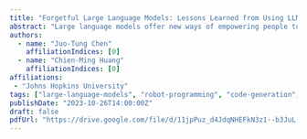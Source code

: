 ```yaml
---
title: "Forgetful Large Language Models: Lessons Learned from Using LLMs in Robot Programming"
abstract: "Large language models offer new ways of empowering people to program robot applications—namely, code generation via prompting. However, the code generated by LLMs is susceptible to errors. This work reports a preliminary exploration that empirically characterizes common errors produced by LLMs in robot programming. We categorize these errors into two phases: interpretation and execution. In this work, we focus on errors in execution and observe that they are caused by LLMs being “forgetful” of key information provided in user prompts. Based on this observation, we propose prompt engineering tactics designed to reduce errors in execution. We then demonstrate the effectiveness of these tactics with three language models: ChatGPT, Bard, and LLaMA-2. Finally, we discuss lessons learned from using LLMs in robot programming and call for the benchmarking of LLM-powered end-user development of robot applications."
authors:
  - name: "Juo-Tung Chen"
    affiliationIndices: [0]
  - name: "Chien-Ming Huang"
    affiliationIndices: [0]
affiliations:
 - "Johns Hopkins University"
tags: ["large-language-models", "robot-programming", "code-generation", "prompt-engineering", "chatgpt", "machine-learning", "end-user-development", "error-analysis"]
publishDate: "2023-10-26T14:00:00Z"
draft: false
pdfUrl: "https://drive.google.com/file/d/11jpPuz_d4JdqNHEFkN3z1--b3JuL-5M7/view"
---
```

